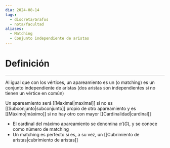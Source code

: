 ```yaml
---
dia: 2024-08-14
tags:
  - discreta/Grafos
  - nota/facultad
aliases:
  - Matching
  - Conjunto independiente de aristas
---
```

# Definición
---
Al igual que con los vértices, un apareamiento es un (o matching) es un conjunto independiente de aristas (dos aristas son independientes si no tienen un vértice en común)

Un apareamiento será [[Maximal|maximal]] si no es [[Subconjunto|subconjunto]] propio de otro apareamiento y es [[Máximo|máximo]] si no hay otro con mayor [[Cardinalidad|cardinal]]
* El cardinal del máximo apareamiento se denomina $\alpha'(G)$, y se conoce como número de matching
* Un matching es perfecto si es, a su vez, un [[Cubrimiento de aristas|cubrimiento de aristas]]